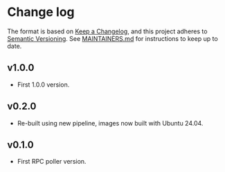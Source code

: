 # Change log

The format is based on [Keep a Changelog](https://keepachangelog.com/en/1.0.0/), and this
project adheres to [Semantic Versioning](https://semver.org/spec/v2.0.0.html). See [MAINTAINERS.md](./MAINTAINERS.md)
for instructions to keep up to date.

## v1.0.0

* First 1.0.0 version.

## v0.2.0

* Re-built using new pipeline, images now built with Ubuntu 24.04.

## v0.1.0

* First RPC poller version.